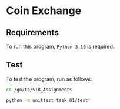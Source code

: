 # Coin Exchange

## Requirements

To run this program, `Python 3.10` is required.


## Test

To test the program, run as follows:

```bash
cd /go/to/SIB_Assignments

python -m unittest task_01/test*
```